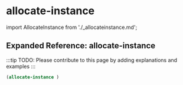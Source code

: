 # allocate-instance

import AllocateInstance from './_allocateinstance.md';

<AllocateInstance />

## Expanded Reference: allocate-instance

:::tip
TODO: Please contribute to this page by adding explanations and examples
:::

```lisp
(allocate-instance )
```
